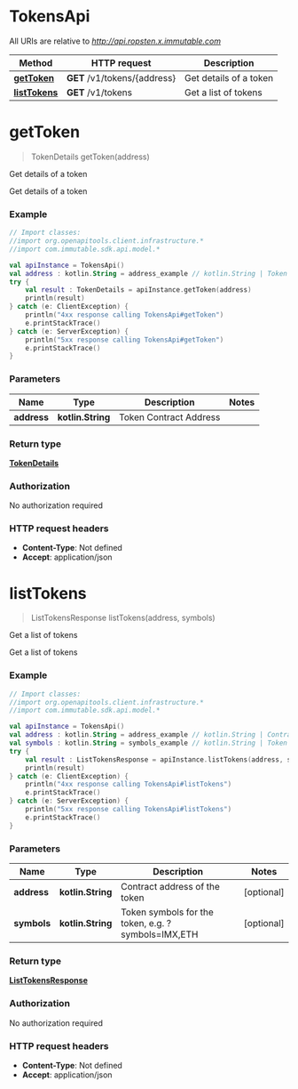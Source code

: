 # TokensApi

All URIs are relative to *http://api.ropsten.x.immutable.com*

Method | HTTP request | Description
------------- | ------------- | -------------
[**getToken**](TokensApi.md#getToken) | **GET** /v1/tokens/{address} | Get details of a token
[**listTokens**](TokensApi.md#listTokens) | **GET** /v1/tokens | Get a list of tokens


<a name="getToken"></a>
# **getToken**
> TokenDetails getToken(address)

Get details of a token

Get details of a token

### Example
```kotlin
// Import classes:
//import org.openapitools.client.infrastructure.*
//import com.immutable.sdk.api.model.*

val apiInstance = TokensApi()
val address : kotlin.String = address_example // kotlin.String | Token Contract Address
try {
    val result : TokenDetails = apiInstance.getToken(address)
    println(result)
} catch (e: ClientException) {
    println("4xx response calling TokensApi#getToken")
    e.printStackTrace()
} catch (e: ServerException) {
    println("5xx response calling TokensApi#getToken")
    e.printStackTrace()
}
```

### Parameters

Name | Type | Description  | Notes
------------- | ------------- | ------------- | -------------
 **address** | **kotlin.String**| Token Contract Address |

### Return type

[**TokenDetails**](TokenDetails.md)

### Authorization

No authorization required

### HTTP request headers

 - **Content-Type**: Not defined
 - **Accept**: application/json

<a name="listTokens"></a>
# **listTokens**
> ListTokensResponse listTokens(address, symbols)

Get a list of tokens

Get a list of tokens

### Example
```kotlin
// Import classes:
//import org.openapitools.client.infrastructure.*
//import com.immutable.sdk.api.model.*

val apiInstance = TokensApi()
val address : kotlin.String = address_example // kotlin.String | Contract address of the token
val symbols : kotlin.String = symbols_example // kotlin.String | Token symbols for the token, e.g. ?symbols=IMX,ETH
try {
    val result : ListTokensResponse = apiInstance.listTokens(address, symbols)
    println(result)
} catch (e: ClientException) {
    println("4xx response calling TokensApi#listTokens")
    e.printStackTrace()
} catch (e: ServerException) {
    println("5xx response calling TokensApi#listTokens")
    e.printStackTrace()
}
```

### Parameters

Name | Type | Description  | Notes
------------- | ------------- | ------------- | -------------
 **address** | **kotlin.String**| Contract address of the token | [optional]
 **symbols** | **kotlin.String**| Token symbols for the token, e.g. ?symbols&#x3D;IMX,ETH | [optional]

### Return type

[**ListTokensResponse**](ListTokensResponse.md)

### Authorization

No authorization required

### HTTP request headers

 - **Content-Type**: Not defined
 - **Accept**: application/json


